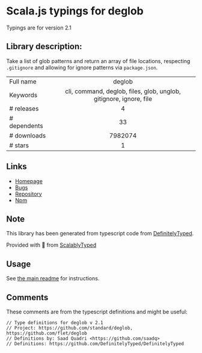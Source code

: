 
# Scala.js typings for deglob

Typings are for version 2.1

## Library description:
Take a list of glob patterns and return an array of file locations, respecting `.gitignore` and allowing for ignore patterns via `package.json`.

|                    |                 |
| ------------------ | :-------------: |
| Full name          | deglob |
| Keywords           | cli, command, deglob, files, glob, unglob, gitignore, ignore, file |
| # releases         | 4 |
| # dependents       | 33 |
| # downloads        | 7982074 |
| # stars            | 1 |

## Links
- [Homepage](https://github.com/flet/deglob)
- [Bugs](https://github.com/flet/deglob/issues)
- [Repository](https://github.com/flet/deglob)
- [Npm](https://www.npmjs.com/package/deglob)
    


## Note
This library has been generated from typescript code from [DefinitelyTyped](https://definitelytyped.org).

Provided with :purple_heart: from [ScalablyTyped](https://github.com/oyvindberg/ScalablyTyped)

## Usage
See [the main readme](../../readme.md) for instructions.

## Comments

These comments are from the typescript definitions and might be useful:
```
// Type definitions for deglob v 2.1
// Project: https://github.com/standard/deglob, https://github.com/flet/deglob
// Definitions by: Saad Quadri <https://github.com/saadq>
// Definitions: https://github.com/DefinitelyTyped/DefinitelyTyped

```

